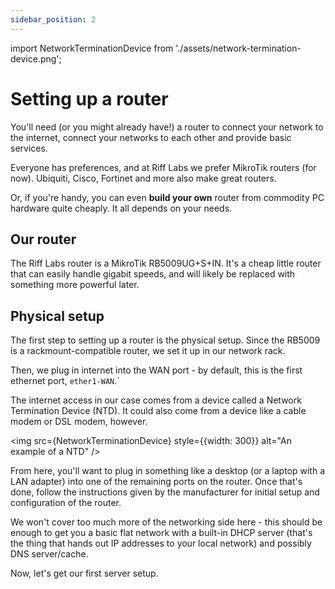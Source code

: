 ```yaml
---
sidebar_position: 2
---
```

import NetworkTerminationDevice from './assets/network-termination-device.png';

# Setting up a router

You'll need (or you might already have!) a router to connect your network to the internet, connect your networks to each other and provide basic services.

Everyone has preferences, and at Riff Labs we prefer MikroTik routers (for now). Ubiquiti, Cisco, Fortinet and more also make great routers.

Or, if you're handy, you can even **build your own** router from commodity PC hardware quite cheaply. It all depends on your needs.

## Our router
The Riff Labs router is a MikroTik RB5009UG+S+IN. It's a cheap little router that can easily handle gigabit speeds, and will likely be replaced with something more powerful later.

## Physical setup
The first step to setting up a router is the physical setup. Since the RB5009 is a rackmount-compatible router, we set it up in our network rack.

Then, we plug in internet into the WAN port - by default, this is the first ethernet port, `ether1-WAN`.`

The internet access in our case comes from a device called a Network Termination Device (NTD). It could also come from a device like a cable modem or DSL modem, however.

<img src={NetworkTerminationDevice} style={{width: 300}} alt="An example of a NTD" />

From here, you'll want to plug in something like a desktop (or a laptop with a LAN adapter) into one of the remaining ports on the router. Once that's done, follow the instructions given by the manufacturer for initial setup and configuration of the router.

We won't cover too much more of the networking side here - this should be enough to get you a basic flat network with a built-in DHCP server (that's the thing that hands out IP addresses to your local network) and possibly DNS server/cache.

Now, let's get our first server setup.
